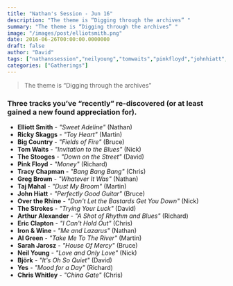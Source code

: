 ```yaml
---
title: "Nathan's Session - Jun 16"
description: "The theme is “Digging through the archives” "
summary: "The theme is “Digging through the archives” "
image: "/images/post/elliotsmith.png"
date: 2016-06-26T00:00:00.0000000
draft: false
author: "David"
tags: ["nathanssession","neilyoung","tomwaits","pinkfloyd","johnhiatt","sarahjarosz","yes","thestooges","ironandwine","björk","bigcountry","thestrokes","ericclapton","overtherhine","chriswhitley","gregbrown","algreen","tajmahal","rickyskaggs","elliottsmith","tracychapman","arthuralexander"]
categories: ["Gatherings"]
---
```

> The theme is “Digging through the archives” 
### Three tracks you’ve “recently” re-discovered (or at least gained a new found appreciation for). 
- **Elliott Smith** - _"Sweet Adeline"_ (Nathan)
- **Ricky Skaggs** - _"Toy Heart"_ (Martin)
- **Big Country** - _"Fields of Fire"_ (Bruce)
- **Tom Waits** - _"Invitation to the Blues"_ (Nick)
- **The Stooges** - _"Down on the Street"_ (David)
- **Pink Floyd** - _"Money"_ (Richard)
- **Tracy Chapman** - _"Bang Bang Bang"_ (Chris)
- **Greg Brown** - _"Whatever It Was"_ (Nathan)
- **Taj Mahal** - _"Dust My Broom"_ (Martin)
- **John Hiatt** - _"Perfectly Good Guitar"_ (Bruce)
- **Over the Rhine** - _"Don't Let the Bastards Get You Down"_ (Nick)
- **The Strokes** - _"Trying Your Luck"_ (David)
- **Arthur Alexander** - _"A Shot of Rhythm and Blues"_ (Richard)
- **Eric Clapton** - _"I Can't Hold Out"_ (Chris)
- **Iron & Wine** - _"Me and Lazarus"_ (Nathan)
- **Al Green** - _"Take Me To The River"_ (Martin)
- **Sarah Jarosz** - _"House Of Mercy"_ (Bruce)
- **Neil Young** - _"Love and Only Love"_ (Nick)
- **Björk** - _"It's Oh So Quiet"_ (David)
- **Yes** - _"Mood for a Day"_ (Richard)
- **Chris Whitley** - _"China Gate"_ (Chris)

